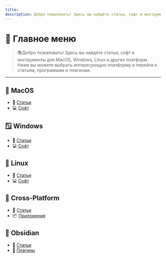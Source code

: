 ```yaml
---
title: 
description: Добро пожаловать! Здесь вы найдёте статьи, софт и инструменты для MacOS, Windows, Linux и других платформ.
---
```


# 🧭 Главное меню
> 📚Добро пожаловать! Здесь вы найдёте статьи, софт и инструменты для MacOS, Windows, Linux и других платформ.
> Ниже вы можете выбрать интересующую платформу и перейти к статьям, программам и плагинам.

---

## 🍏 MacOS

- 📝 [Статьи](MacOS/articles/)
- 💻 [Софт](MacOS/soft/)

## 🪟 Windows

- 📝 [Статьи](Windows/articles/)
- 💻 [Софт](Windows/soft/)

## 🐧 Linux

- 📝 [Статьи](Linux/articles/)
- 💻 [Софт](Linux/soft/)

## 🔁 Cross-Platform

- 📝 [Статьи](cross-platform/articles/)
- 📦 [Приложения](cross-platform/apps/)

## 🧠 Obsidian

- 📝 [Статьи](Obsidian/articles/)
- 🧩 [Плагины](Obsidian/plugins/)
